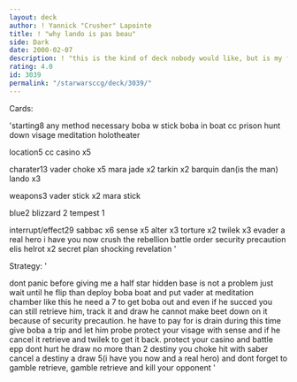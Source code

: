 ```yaml
---
layout: deck
author: ! Yannick "Crusher" Lapointe
title: ! "why lando is pas beau"
side: Dark
date: 2000-02-07
description: ! "this is the kind of deck nobody would like, but is my favorite dark side now"
rating: 4.0
id: 3039
permalink: "/starwarsccg/deck/3039/"
---
```

Cards: 

'starting8
any method necessary
boba w stick
boba in boat
cc prison
hunt down
visage
meditation
holotheater

location5
cc casino x5

charater13
vader choke x5
mara jade x2
tarkin x2
barquin dan(is the man)
lando x3

weapons3
vader stick x2
mara stick

blue2
blizzard 2
tempest 1

interrupt/effect29
sabbac x6
sense x5
alter x3
torture x2
twilek x3
evader
a real hero
i have you now
crush the rebellion
battle order
security precaution
elis helrot x2
secret plan
shocking revelation '

Strategy: '

dont panic before giving me a half star
hidden base is not a problem just wait until he flip than deploy boba boat
and put vader at meditation chamber like this he need a 7 to get boba out and even if he succed you can still retrieve him, track it and draw
he cannot make beet down on it because of security precaution.
he have to pay for is drain
during this time give boba a trip and let him probe
protect your visage with sense and if he cancel it retrieve and twilek to get it back.
protect your casino and battle
epp dont hurt he draw no more than 2 destiny you choke hit with saber cancel a destiny a draw 5(i have you now and a real hero)
and dont forget to gamble retrieve, gamble retrieve and kill your opponent
'
